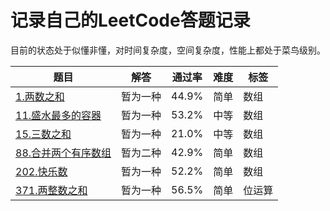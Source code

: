 # 记录自己的LeetCode答题记录

目前的状态处于似懂非懂，对时间复杂度，空间复杂度，性能上都处于菜鸟级别。

|题目   | 解答   | 通过率 | 难度 | 标签 |
|-------|------|--------|-----|-----|
|[1.两数之和](https://github.com/webbj97/leetCode-JavaScript-bj/blob/master/code/1.%E4%B8%A4%E6%95%B0%E4%B9%8B%E5%92%8C.md)|暂为一种|44.9%|简单|数组|
|[11.盛水最多的容器](https://github.com/webbj97/leetCode-JavaScript-bj/blob/master/code/2.%E7%9B%9B%E6%B0%B4%E6%9C%80%E5%A4%9A%E7%9A%84%E5%AE%B9%E5%99%A8.md)|暂为一种|53.2%|中等|数组|
[15.三数之和](https://github.com/webbj97/leetCode-JavaScript-bj/blob/master/code/3.%E4%B8%89%E6%95%B0%E4%B9%8B%E5%92%8C.md)|暂为一种|21.0%|中等|数组|
[88.合并两个有序数组](https://github.com/webbj97/leetCode-JavaScript-bj/blob/master/code/4.%E5%90%88%E5%B9%B6%E4%B8%A4%E4%B8%AA%E6%9C%89%E5%BA%8F%E6%95%B0%E7%BB%84.md)|暂为二种|42.9%|简单|数组|
[202.快乐数](https://github.com/webbj97/leetCode-JavaScript-bj/blob/master/code/5.%E5%BF%AB%E4%B9%90%E6%95%B0.md)|暂为一种|52.2%|简单|数组|
[371.两整数之和](https://github.com/webbj97/leetCode-JavaScript-bj/blob/master/code/6.%E4%B8%A4%E6%95%B4%E6%95%B0%E4%B9%8B%E5%92%8C.md)|暂为一种|56.5%|简单| 位运算 |
